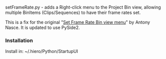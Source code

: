 setFrameRate.py - adds a Right-click menu to the Project Bin view, allowing multiple BinItems (Clips/Sequences) to have their frame rates set.

This is a fix for the original "[Set Frame Rate Bin view menu](www.nukepedia.com/hiero/python/set-frame-rate-bin-view-menu)" by Antony Nasce. It is updated to use PySide2.

### Installation

Install in: ~/.hiero/Python/StartupUI